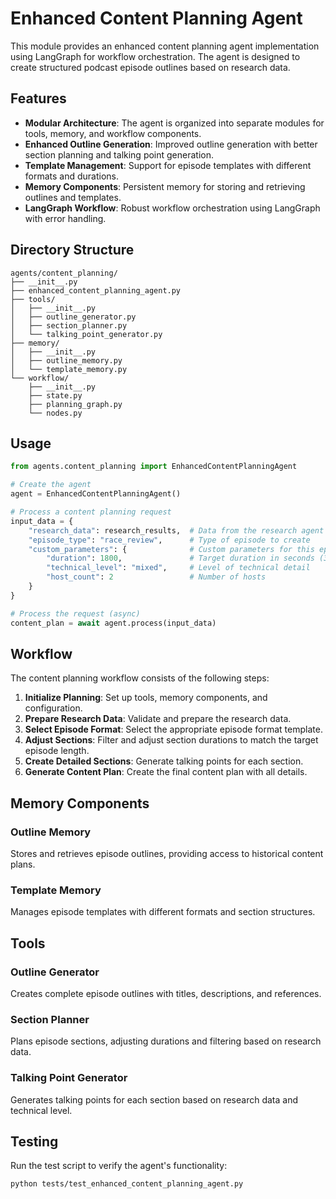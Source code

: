 # Enhanced Content Planning Agent

This module provides an enhanced content planning agent implementation using LangGraph for workflow orchestration. The agent is designed to create structured podcast episode outlines based on research data.

## Features

- **Modular Architecture**: The agent is organized into separate modules for tools, memory, and workflow components.
- **Enhanced Outline Generation**: Improved outline generation with better section planning and talking point generation.
- **Template Management**: Support for episode templates with different formats and durations.
- **Memory Components**: Persistent memory for storing and retrieving outlines and templates.
- **LangGraph Workflow**: Robust workflow orchestration using LangGraph with error handling.

## Directory Structure

```
agents/content_planning/
├── __init__.py
├── enhanced_content_planning_agent.py
├── tools/
│   ├── __init__.py
│   ├── outline_generator.py
│   ├── section_planner.py
│   └── talking_point_generator.py
├── memory/
│   ├── __init__.py
│   ├── outline_memory.py
│   └── template_memory.py
└── workflow/
    ├── __init__.py
    ├── state.py
    ├── planning_graph.py
    └── nodes.py
```

## Usage

```python
from agents.content_planning import EnhancedContentPlanningAgent

# Create the agent
agent = EnhancedContentPlanningAgent()

# Process a content planning request
input_data = {
    "research_data": research_results,  # Data from the research agent
    "episode_type": "race_review",      # Type of episode to create
    "custom_parameters": {              # Custom parameters for this episode
        "duration": 1800,               # Target duration in seconds (30 minutes)
        "technical_level": "mixed",     # Level of technical detail
        "host_count": 2                 # Number of hosts
    }
}

# Process the request (async)
content_plan = await agent.process(input_data)
```

## Workflow

The content planning workflow consists of the following steps:

1. **Initialize Planning**: Set up tools, memory components, and configuration.
2. **Prepare Research Data**: Validate and prepare the research data.
3. **Select Episode Format**: Select the appropriate episode format template.
4. **Adjust Sections**: Filter and adjust section durations to match the target episode length.
5. **Create Detailed Sections**: Generate talking points for each section.
6. **Generate Content Plan**: Create the final content plan with all details.

## Memory Components

### Outline Memory

Stores and retrieves episode outlines, providing access to historical content plans.

### Template Memory

Manages episode templates with different formats and section structures.

## Tools

### Outline Generator

Creates complete episode outlines with titles, descriptions, and references.

### Section Planner

Plans episode sections, adjusting durations and filtering based on research data.

### Talking Point Generator

Generates talking points for each section based on research data and technical level.

## Testing

Run the test script to verify the agent's functionality:

```bash
python tests/test_enhanced_content_planning_agent.py
```
